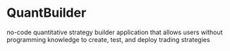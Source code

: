 # QuantBuilder
no-code quantitative strategy builder application that allows users without programming knowledge to create, test, and deploy trading strategies
